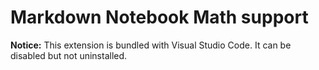 # Markdown Notebook Math support

**Notice:** This extension is bundled with Visual Studio Code. It can be disabled but not uninstalled.
